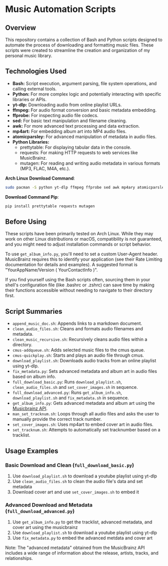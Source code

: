 # Music Automation Scripts

## Overview

This repository contains a collection of Bash and Python scripts designed to automate the process of downloading and formatting music files. These scripts were created to streamline the creation and organization of my personal music library.

## Technologies Used
  * **Bash:** Script execution, argument parsing, file system operations, and calling external tools.
  * **Python:** For more complex logic and potentially interacting with specific libraries or APIs.
  * **yt-dlp:** Downloading audio from online playlist URLs.
  * **ffmpeg:** For audio format conversion and basic metadata embedding.
  * **ffprobe:** For inspecting audio file codecs.
  * **sed:** For basic text manipulation and filename cleaning.
  * **awk:** For more advanced text processing and data extraction.
  * **mp4art:** For embedding album art into MP4 audio files.
  * **atomicparsley:** For advanced manipulation of metadata in audio files.
  * **Python Libraries:** 
    * prettytable: For displaying tabular data in the console.
    * requests: For making HTTP requests to web services like MusicBrainz.
    * mutagen: For reading and writing audio metadata in various formats (MP3, FLAC, M4A, etc.).

**Arch Linux Download Command**: 
```bash
sudo pacman -S python yt-dlp ffmpeg ffprobe sed awk mp4ary atomicparsley
```

**Download Command Pip**: 
```bash
pip install prettytable requests mutagen 
```

## Before Using
These scripts have been primarily tested on Arch Linux. While they may work on other Linux distributions or macOS, compatibility is not guaranteed, and you might need to adjust installation commands or script behavior.

To use `get_album_info.py`, you'll need to set a custom User-Agent header. MusicBrainz requires this to identify your application (see their Rate Limiting documentation for details and examples). A suggested format is "YourAppName/Version ( YourContactInfo )".

If you find yourself using the Bash scripts often, sourcing them in your shell's configuration file (like .bashrc or .zshrc) can save time by making their functions accessible without needing to navigate to their directory first.

## Script Summaries
* `append_music_doc.sh`: Appends links to a markdown document. 
* `clean_audio_files.sh`: Cleans and formats audio filenames and metadata.
* `clean_music_recursive.sh`: Recursively cleans audio files within a directory.
* `cmus-addqueue.sh`: Adds selected music files to the cmus queue.
* `cmus-quickplay.sh`: Starts and plays an audio file through cmus.
* `download_playlist.sh`: Downloads audio tracks from an online playlist using yt-dlp.
* `fix_metadata.py`: Sets advanced metadata and album art in audio files based on album info.
* `full_download_basic.py`: Runs `download_playlist.sh`, `clean_audio_files.sh` and `set_cover_images.sh` in sequence.
* `full_download_advanced.py`: Runs `get_album_info.sh`, `download_playlist.sh` and `fix_metadata.sh` in sequence.
* `get_album_info.py`: Gets advanced metadata and album art using the [Musicbrainz API](https://musicbrainz.org/doc/MusicBrainz_API).
* `man_set_tracknum.sh`: Loops through all audio files and asks the user to manually provide the correct track number.
* `set_cover_images.sh`: Uses mp4art to embed cover art in audio files. 
* `set_tracknum.sh`: Attempts to automatically set tracknumber based on a tracklist.

## Usage Examples 

### Basic Download and Clean (`full_download_basic.py`) 
1. Use `download_playlist.sh` to download a youtube playlist using yt-dlp
2. Use `clean_audio_files.sh` to clean the audio file's data and set metadata
3. Download cover art and use `set_cover_images.sh` to embed it

### Advanced Download and Metadata (`full_download_advanced.py`)
1. Use `get_album_info.py` to get the tracklist, advanced metadata, and cover art using the musicbrainz
2. Use `download_playlist.sh` to download a youtube playlist using yt-dlp
3. Use `fix_metadata.py` to embed the advanced metdata and cover art

Note: The "advanced metadata" obtained from the MusicBrainz API includes a wide range of information about the release, artists, tracks, and relationships.

